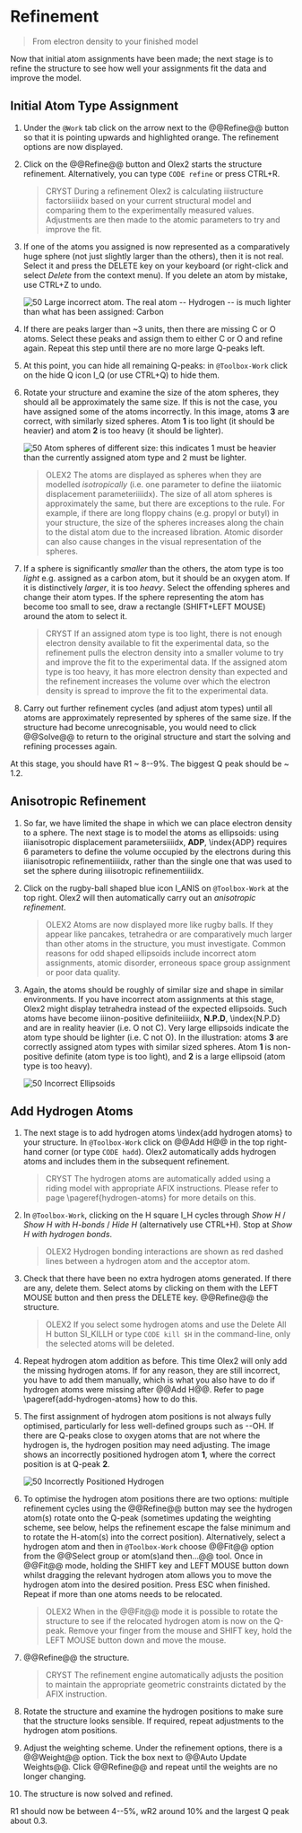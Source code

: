 # Refinement
> From electron density to your finished model

Now that initial atom assignments have been made; the next stage is to refine the structure to see how well your assignments fit the data and improve the model.

## Initial Atom Type Assignment

1. Under the `@Work` tab click on the arrow next to the @@Refine@@ button so that it is pointing upwards and highlighted orange. The refinement options are now displayed.
2. Click on the @@Refine@@ button and Olex2 starts the structure refinement. Alternatively, you can type `CODE refine` or press CTRL+R.

    >CRYST During a refinement Olex2 is calculating iiistructure factorsiiiidx based on your current structural model and comparing them to the experimentally measured values. Adjustments are then made to the atomic parameters to try and improve the fit.

3. If one of the atoms you assigned is now represented as a comparatively huge sphere (not just slightly larger than the others), then it is not real. Select it and press the DELETE key on your keyboard (or right-click and select *Delete* from the context menu). If you delete an atom by mistake, use CTRL+Z to undo.

    ![50  Large incorrect atom. The real atom -- Hydrogen -- is much lighter than what has been assigned: Carbon](large_incorrect_atom.png)

4. If there are peaks larger than ~3 units, then there are missing C or O atoms. Select these peaks and assign them to either C or O and refine again. Repeat this step until there are no more large Q-peaks left.
5. At this point, you can hide all remaining Q-peaks: in `@Toolbox-Work` click on the hide Q icon I_Q (or use CTRL+Q) to hide them.
6. Rotate your structure and examine the size of the atom spheres, they should all be approximately the same size. If this is not the case, you have assigned some of the atoms incorrectly. In this image, atoms **3** are correct, with similarly sized spheres. Atom **1** is too light (it should be heavier) and atom **2** is too heavy (it should be lighter).

    ![50 Atom spheres of different size: this indicates 1 must be heavier than the currently assigned atom type and 2 must be lighter.](different_sized_atom_spheres.png)

    >OLEX2 The atoms are displayed as spheres when they are modelled *isotropically* (i.e. one parameter to define the iiiatomic displacement parameteriiiidx). The size of all atom spheres is approximately the same, but there are exceptions to the rule.  For example, if there are long floppy chains (e.g. propyl or butyl) in your structure, the size of the spheres increases along the chain to the distal atom due to the increased libration. Atomic disorder can also cause changes in the visual representation of the spheres.

7. If a sphere is significantly *smaller* than the others, the atom type is too *light* e.g. assigned as a carbon atom, but it should be an oxygen atom. If it is distinctively *larger*, it is too *heavy*. Select the offending spheres and change their atom types. If the sphere representing the atom has become too small to see, draw a rectangle (SHIFT+LEFT MOUSE) around the atom to select it.

    >CRYST If an assigned atom type is too light, there is not enough electron density available to fit the experimental data, so the refinement pulls the electron density into a smaller volume to try and improve the fit to the experimental data. If the assigned atom type is too heavy, it has more electron density than expected and the refinement increases the volume over which the electron density is spread to improve the fit to the experimental data.

8. Carry out further refinement cycles (and adjust atom types) until all atoms are approximately represented by spheres of the same size. If the structure had become unrecognisable, you would need to click @@Solve@@ to return to the original structure and start the solving and refining processes again.

At this stage, you should have R1 ~ 8--9%. The biggest Q peak should be ~ 1.2.

## Anisotropic Refinement

1. So far, we have limited the shape in which we can place electron density to a sphere. The next stage is to model the atoms as ellipsoids: using iiianisotropic displacement parametersiiiidx, **ADP**, \index{ADP} requires 6 parameters to define the volume occupied by the electrons during this iiianisotropic refinementiiiidx, rather than the single one that was used to set the sphere during iiiisotropic refinementiiiidx.

2. Click on the rugby-ball shaped blue icon I_ANIS on `@Toolbox-Work` at the top right. Olex2 will then automatically carry out an *anisotropic refinement*.

    >OLEX2 Atoms are now displayed more like rugby balls. If they appear like pancakes, tetrahedra or are comparatively much larger than other atoms in the structure, you must investigate. Common reasons for odd shaped ellipsoids include incorrect atom assignments, atomic disorder, erroneous space group assignment or poor data quality.

3. Again, the atoms should be roughly of similar size and shape in similar environments. If you have incorrect atom assignments at this stage, Olex2 might display tetrahedra instead of the expected ellipsoids. Such atoms have become iiinon-positive definiteiiiidx, **N.P.D**, \index{N.P.D} and are in reality heavier (i.e. O not C). Very large ellipsoids indicate the atom type should be lighter (i.e. C not O). In the illustration: atoms **3** are correctly assigned atom types with similar sized spheres. Atom **1** is non-positive definite (atom type is too light), and **2** is a large ellipsoid (atom type is too heavy).

    ![50  Incorrect Ellipsoids](incorrect_ellipsoids.png)

## Add Hydrogen Atoms

1. The next stage is to add hydrogen atoms \index{add hydrogen atoms} to your structure. In `@Toolbox-Work` click on @@Add H@@ in the top right-hand corner (or type `CODE hadd`). Olex2 automatically adds hydrogen atoms and includes them in the subsequent refinement.

    >CRYST The hydrogen atoms are automatically added using a riding model with appropriate AFIX instructions. Please refer to page \pageref{hydrogen-atoms} for more details on this.

2. In `@Toolbox-Work`, clicking on the H square I_H cycles through *Show H* / *Show H with H-bonds* / *Hide H* (alternatively use CTRL+H). Stop at *Show H with hydrogen bonds*.

    >OLEX2 Hydrogen bonding interactions are shown as red dashed lines between a hydrogen atom and the acceptor atom.

3. Check that there have been no extra hydrogen atoms generated. If there are any, delete them. Select atoms by clicking on them with the LEFT MOUSE button and then press the DELETE key. @@Refine@@ the structure.

    >OLEX2 If you select some hydrogen atoms and use the Delete All H button SI_KILLH or type `CODE kill $H` in the command-line, only the selected atoms will be deleted.

4. Repeat hydrogen atom addition as before. This time Olex2 will only add the missing hydrogen atoms. If for any reason, they are still incorrect, you have to add them manually, which is what you also have to do if hydrogen atoms were missing after @@Add H@@. Refer to page \pageref{add-hydrogen-atoms} how to do this.
5. The first assignment of hydrogen atom positions is not always fully optimised, particularly for less well-defined groups such as --OH. If there are Q-peaks close to oxygen atoms that are not where the hydrogen is, the hydrogen position may need adjusting. The image shows an incorrectly positioned hydrogen atom **1**, where the correct position is at Q-peak **2**.

    ![50  Incorrectly Positioned Hydrogen](Incorrectly_positioned_hydrogen.png)

6. To optimise the hydrogen atom positions there are two options: multiple refinement cycles using the @@Refine@@ button may see the hydrogen atom(s) rotate onto the Q-peak (sometimes updating the weighting scheme, see below, helps the refinement escape the false minimum and to rotate the H-atom(s) into the correct position). Alternatively, select a hydrogen atom and then in `@Toolbox-Work` choose @@Fit@@ option from the @@Select group or atom(s)and then...@@ tool. Once in @@Fit@@ mode, holding the SHIFT key and LEFT MOUSE button down whilst dragging the relevant hydrogen atom allows you to move the hydrogen atom into the desired position. Press ESC when finished. Repeat if more than one atoms needs to be relocated.

    >OLEX2 When in the @@Fit@@ mode it is possible to rotate the structure to see if the relocated hydrogen atom is now on the Q-peak. Remove your finger from the mouse and SHIFT key, hold the LEFT MOUSE button down and move the mouse.

7. @@Refine@@ the structure.

    >CRYST The refinement engine automatically adjusts the position to maintain the appropriate geometric constraints dictated by the AFIX instruction.

8. Rotate the structure and examine the hydrogen positions to make sure that the structure looks sensible. If required, repeat adjustments to the hydrogen atom positions.
9. Adjust the weighting scheme. Under the refinement options, there is a @@Weight@@ option. Tick the box next to @@Auto Update Weights@@. Click @@Refine@@ and repeat until the weights are no longer changing.
10. The structure is now solved and refined.

R1 should now be between 4--5%, wR2 around 10% and the largest Q peak about 0.3.
